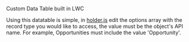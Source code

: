 Custom Data Table built in LWC

Using this datatable is simple, in [holder.js](https://github.com/martinmccarthy/LWC-Custom-DataTable/blob/master/force-app/main/default/lwc/holder/holder.js) edit the options array with the record type you would like to access, the value must be the object's API name. For example, Opportunities must include the value 'Opportunity'.
